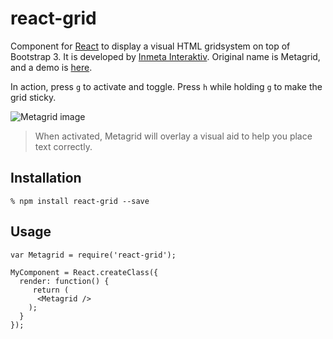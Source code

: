 # react-grid

Component for [React][1] to display a visual HTML gridsystem on top of Bootstrap 3. It is developed by [Inmeta Interaktiv][3]. Original name is Metagrid, and a demo is [here][2].

In action, press `g` to activate and toggle. Press `h` while holding `g` to make the grid sticky. 

![Metagrid image](https://photos-5.dropbox.com/t/1/AACYvNYQroNvjrBjP1WwtsjhJgTviYjiUdsRVQysFHaGIA/12/268623305/png/640x480/3/1412949600/0/2/metagrid.png/8iU80aV98DF6DGtojhxH3BepD_XrWHC-KnbxAUU95Nk)

> When activated, Metagrid will overlay a visual aid to help you place text correctly.

## Installation

    % npm install react-grid --save

## Usage

    var Metagrid = require('react-grid');

    MyComponent = React.createClass({
      render: function() {
         return (
          <Metagrid />
        );
      }
    });

[1]: https://facebook.github.io/react/
[2]: http://demo2.inmetainteraktiv.no/Metagrid/
[3]: http://www.inmeta.no/
